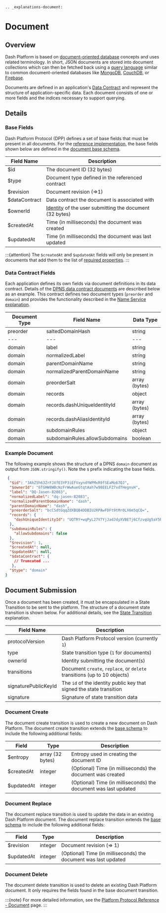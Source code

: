 ```{eval-rst}
.. _explanations-document:
```

# Document

## Overview

Dash Platform is based on [document-oriented database](https://en.wikipedia.org/wiki/Document-oriented_database) concepts and uses related terminology. In short, JSON documents are stored into document collections which can then be fetched back using a [query language](../reference/query-syntax.md) similar to common document-oriented databases like [MongoDB](https://www.mongodb.com/), [CouchDB](https://couchdb.apache.org/), or [Firebase](https://firebase.google.com/).

Documents are defined in an application's [Data Contract](../explanations/platform-protocol-data-contract.md) and represent the structure of application-specific data. Each document consists of one or more fields and the indices necessary to support querying.

## Details

### Base Fields

Dash Platform Protocol (DPP) defines a set of base fields that must be present in all documents. For the [reference implementation](https://github.com/dashpay/platform/tree/master/packages/rs-dpp), the base fields shown below are defined in the [document base schema](https://github.com/dashpay/platform/blob/master/packages/rs-dpp/src/schema/document/v0/documentBase.json).

| Field Name | Description |
| - | - |
| $id | The document ID (32 bytes) |
| $type | Document type defined in the referenced contract |
| $revision | Document revision (=>1) |
| $dataContract | Data contract the document is associated with |
| $ownerId | [Identity](../explanations/identity.md) of the user submitting the document (32 bytes) |
| $createdAt | Time (in milliseconds) the document was created |
| $updatedAt | Time (in milliseconds) the document was last updated |

:::{attention}
The `$createdAt` and `$updatedAt` fields will only be present in documents that add them to the list of [required properties](../reference/data-contracts.md#required-properties-optional).
:::

### Data Contract Fields

Each application defines its own fields via document definitions in its data contract. Details of the [DPNS data contract documents](https://github.com/dashpay/platform/blob/master/packages/dpns-contract/schema/v1/dpns-contract-documents.json) are described below as an example. This contract defines two document types (`preorder` and `domain`) and provides the functionality described in the [Name Service explanation](../explanations/dpns.md).

| Document Type | Field Name | Data Type |
| - | - | - |
| preorder | saltedDomainHash | string |
| --- | --- | --- |
| domain | label | string |
| domain | normalizedLabel | string |
| domain | parentDomainName | string |
| domain | normalizedParentDomainName | string |
| domain | preorderSalt | array (bytes) |
| domain | records | object |
| domain | records.dashUniqueIdentityId | array (bytes) |
| domain | records.dashAliasIdentityId | array (bytes) |
| domain | subdomainRules | object |
| domain | subdomainRules.allowSubdomains | boolean |

### Example Document

The following example shows the structure of a DPNS `domain` document as output from `JSON.stringify()`. Note the `$` prefix indicating the base fields.

```json
 {
  "$id": "3AhZ5h63ZrFJXfE3YP3iEFVxyndYWPMxR9fSEaMo67QJ",
  "$ownerId": "6TGHW8WBcNzFrWwAueGtqtAah7w98EELFZ7xdTHegnvH",
  "label": "DQ-Jasen-82083",
  "normalizedLabel": "dq-jasen-82083",
  "normalizedParentDomainName": "dash",
  "parentDomainName": "dash",
  "preorderSalt": "bcCSdtGqqZdXBQB4DDBIU2RPAwFDFt9tMr0LX6m5qCQ=",
  "records": {
    "dashUniqueIdentityId": "UQTRY+wqPyL27V7YjJadJdyXVBETj6CfzvqUg5aY5E4="
  },
  "subdomainRules": {
    "allowSubdomains": false
  },
  "$revision": 1,
  "$createdAt": null,
  "$updatedAt": null,
  "$dataContract": {
    // Truncated ...
   },
  "$type": "domain"
}
```

## Document Submission

Once a document has been created, it must be encapsulated in a State Transition to be sent to the platform. The structure of a document state transition is shown below. For additional details, see the [State Transition](../explanations/platform-protocol-state-transition.md) explanation.

| Field Name | Description |
| - | - |
| protocolVersion | Dash Platform Protocol version (currently `1`) |
| type | State transition type (`1` for documents) |
| ownerId | Identity submitting the document(s) |
| transitions |  Document `create`, `replace`, or `delete` transitions (up to 10 objects) |
| signaturePublicKeyId | The `id` of the identity public key that signed the state transition |
| signature | Signature of state transition data |

### Document Create

The document create transition is used to create a new document on Dash Platform. The document create transition extends the [base schema](#base-fields) to include the following additional fields:

| Field | Type | Description|
| - | - | - |
| $entropy | array (32 bytes) | Entropy used in creating the document ID |
| $createdAt | integer | (Optional) Time (in milliseconds) the document was created |
| $updatedAt | integer | (Optional) Time (in milliseconds) the document was last updated |

### Document Replace

The document replace transition is used to update the data in an existing Dash Platform document. The document replace transition extends the [base schema](#base-fields) to include the following additional fields:

| Field | Type | Description|
| - | - | - |
| $revision | integer | Document revision (=> 1) |
| $updatedAt | integer | (Optional) Time (in milliseconds) the document was last updated |

### Document Delete

The document delete transition is used to delete an existing Dash Platform document. It only requires the fields found in the base document transition.

:::{note}
For more detailed information, see the [Platform Protocol Reference - Document](../protocol-ref/document.md) page.
:::
